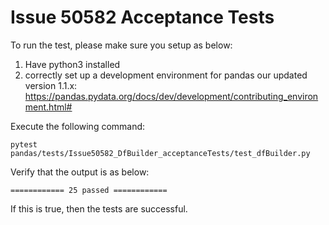 # Issue 50582 Acceptance Tests


To run the test, please make sure you setup as below:
1. Have python3 installed
2. correctly set up a development environment for pandas our updated version 1.1.x: https://pandas.pydata.org/docs/dev/development/contributing_environment.html#

Execute the following command:
```
pytest pandas/tests/Issue50582_DfBuilder_acceptanceTests/test_dfBuilder.py
```

Verify that the output is as below:
```
============ 25 passed ============
```    
If this is true, then the tests are successful.